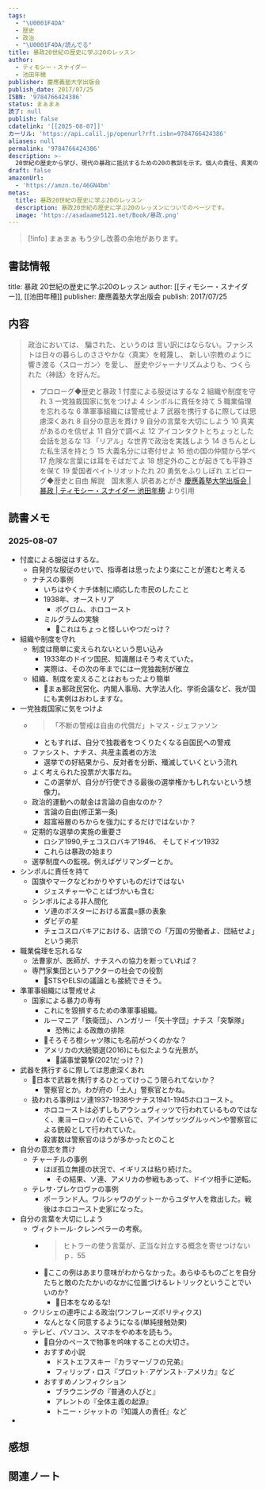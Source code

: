 ```yaml
---
tags:
  - "\U0001F4DA"
  - 歴史
  - 政治
  - "\U0001F4DA/読んでる"
title: 暴政20世紀の歴史に学ぶ20のレッスン
author:
  - ティモシー・スナイダー
  - 池田年穂
publisher: 慶應義塾大学出版会
publish_date: 2017/07/25
ISBN: '9784766424386'
status: まぁまぁ
読了: null
publish: false
cdatelink: '[[2025-08-07]]'
カーリル: 'https://api.calil.jp/openurl?rft.isbn=9784766424386'
aliases: null
permalink: '9784766424386'
description: >-
  20世紀の歴史から学び、現代の暴政に抵抗するための20の教訓を示す。個人の責任、真実の重視、制度の擁護、連帯の重要性を強調し、自由を守るための具体的な行動を促す。
draft: false
amazonUrl:
  - 'https://amzn.to/46GN4bm'
metas:
  title: 暴政20世紀の歴史に学ぶ20のレッスン
  description: 暴政20世紀の歴史に学ぶ20のレッスンについてのページです。
  image: 'https://asadaame5121.net/Book/暴政.png'
---
```

> [!info] まぁまぁ
> もう少し改善の余地があります。


## 書誌情報
title: 暴政
20世紀の歴史に学ぶ20のレッスン
author: [[ティモシー・スナイダー]], [[池田年穂]]
publisher: 慶應義塾大学出版会
publish: 2017/07/25

## 内容
> 政治においては、 騙された、というのは 言い訳にはならない。ファシストは日々の暮らしのささやかな〈真実〉を軽蔑し、 新しい宗教のように響き渡る〈スローガン〉を愛し、 歴史やジャーナリズムよりも、つくられた〈神話〉を好んだ。
> - プロローグ◆歴史と暴政
1 忖度による服従はするな
2 組織や制度を守れ
3 一党独裁国家に気をつけよ
4 シンボルに責任を持て
5 職業倫理を忘れるな
6 準軍事組織には警戒せよ
7 武器を携行するに際しては思慮深くあれ
8 自分の意志を貫け
9 自分の言葉を大切にしよう
10 真実があるのを信ぜよ
11 自分で調べよ
12 アイコンタクトとちょっとした会話を怠るな
13 「リアル」な世界で政治を実践しよう
14 きちんとした私生活を持とう
15 大義名分には寄付せよ
16 他の国の仲間から学べ
17 危険な言葉には耳をそばだてよ
18 想定外のことが起きても平静さを保て
19 愛国者ペイトリオットたれ
20 勇気をふりしぼれ
エピローグ◆歴史と自由
解説　国末憲人
訳者あとがき
> [慶應義塾大学出版会 | 暴政 | ティモシー・スナイダー 池田年穂](http://www.keio-up.co.jp/np/isbn/9784766424386/) より引用

## 読書メモ
### 2025-08-07
- 忖度による服従はするな。
	- 自発的な服従のせいで、指導者は思ったより楽にことが進むと考える
	- ナチスの事例
		- いちはやくナチ体制に順応した市民のしたこと
		- 1938年、オーストリア
			- ポグロム、ホロコースト
		- ミルグラムの実験
			- 💭これはちょっと怪しいやつだっけ？
- 組織や制度を守れ
	- 制度は簡単に変えられないという思い込み
		- 1933年のドイツ国民、知識層はそう考えていた。
		- 実際は、その次の年までには一党独裁制が確立
	- 組織、制度を変えることはおもったより簡単
		- 💭まぁ郵政民営化、内閣人事局、大学法人化、学術会議など、我が国にも実例はおわしますな。
- 一党独裁国家に気をつけよ
	- > 「不断の警戒は自由の代償だ」トマス・ジェファソン
		- ともすれば、自分で独裁者をつくりたくなる自国民への警戒
	- ファシスト、ナチス、共産主義者の方法
		- 選挙での好結果から、反対者を分断、殲滅していくという流れ
	- よく考えられた投票が大事だね。
		- この選挙が、自分が行使できる最後の選挙権かもしれないという想像力。
	- 政治的運動への献金は言論の自由なのか？
		- 言論の自由(修正第一条)
		- 超富裕層のちからを強力にするだけではないか？
	- 定期的な選挙の実施の重要さ
		- ロシア1990,チェコスロバキア1946、 そしてドイツ1932
		- これらは暴政の始まり
	- 選挙制度への監視。例えばゲリマンダーとか。
- シンボルに責任を持て
	- 国旗やマークなどわかりやすいものだけではない
		- ジェスチャーやことばづかいも含む
	- シンボルによる非人間化
		- ソ連のポスターにおける富農=豚の表象
		- ダビデの星
		- チェコスロバキアにおける、店頭での「万国の労働者よ、団結せよ」という掲示
- 職業倫理を忘れるな
	- 法曹家が、医師が、ナチスへの協力を断っていれば？
	- 専門家集団というアクターの社会での役割
		- 💭STSやELSIの議論とも接続できそう。
- 準軍事組織には警戒せよ
	- 国家による暴力の専有
		- これにを毀損するための準軍事組織。
		- ルーマニア「鉄衛団」、ハンガリー「矢十字団」ナチス「突撃隊」
			- 恐怖による政敵の排除
		- 💭そろそろ橙シャツ隊にも名前がつくのかな？
		- アメリカの大統領選(2016)にも似たような光景が。
			- 💭議事堂襲撃(2021だっけ？)
- 武器を携行するに際しては思慮深くあれ
	- 💭日本で武器を携行するひとってけっこう限られてないか？
		- 警察官とか。わが府の「土人」警察官とかね。
	- 扱われる事例はソ連1937-1938やナチス1941-1945ホロコースト。
		- ホロコーストは必ずしもアウシュヴィッツで行われているものではなく、東ヨーロッパのそこいらで、アインザッツグルッペンや警察官による銃殺として行われていた。
		- 殺害数は警察官のほうが多かったとのこと
- 自分の意志を貫け
	- チャーチルの事例
		- ほぼ孤立無援の状況で、イギリスは粘り続けた。
			- その結果、ソ連、アメリカの参戦もあって、ドイツ相手に逆転。
	- テレサ･プレケロヴァの事例
		- ポーランド人。ワルシャワのゲットーからユダヤ人を救出した。戦後はホロコースト史家になった。
- 自分の言葉を大切にしよう
	- ヴィクトール･クレンペラーの考察。
		- > ヒトラーの使う言葉が、正当な対立する概念を寄せつけない ｐ．55
		- 💭ここの例はあまり意味がわからなかった。あらゆるものごとを自分たちと敵のたたかいのなかに位置づけるレトリックということでいいのか?
			- 💭日本をなめるな!
	- クリシェの連呼による政治(ワンフレーズポリティクス)
		- なんとなく同意するようになる(単純接触効果)
	- テレビ、パソコン、スマホをやめ本を読もう。
		- 💭自分のペースで物事を吟味することの大切さ。
		- おすすめ小説
			- ドストエフスキー『カラマーゾフの兄弟』
			- フィリップ・ロス『プロット･アゲンスト･アメリカ』など
		- おすすめノンフィクション
			- ブラウニングの『普通の人びと』
			- アレントの『全体主義の起源』
			- トニー・ジャットの『知識人の責任』など
- 
## 感想
## 関連ノート
